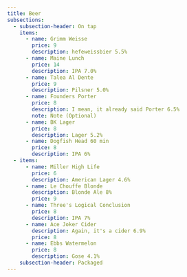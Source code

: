 ```yaml
---
title: Beer
subsections:
  - subsection-header: On tap
    items:
      - name: Grimm Weisse
        price: 9
        description: hefeweissbier 5.5%
      - name: Maine Lunch
        price: 14
        description: IPA 7.0%
      - name: Talea Al Dente
        price: 9
        description: Pilsner 5.0%
      - name: Founders Porter
        price: 8
        description: I mean, it already said Porter 6.5%
        note: Note (Optional)
      - name: BK Lager
        price: 8
        description: Lager 5.2%
      - name: Dogfish Head 60 min
        price: 8
        description: IPA 6%
  - items:
      - name: Miller High Life
        price: 6
        description: American Lager 4.6%
      - name: Le Chouffe Blonde
        description: Blonde Ale 8%
        price: 9
      - name: Three's Logical Conclusion
        price: 8
        description: IPA 7%
      - name: Ace Joker Cider
        description: Again, it's a cider 6.9%
        price: 8
      - name: Ebbs Watermelon
        price: 8
        description: Gose 4.1%
    subsection-header: Packaged
---
```

